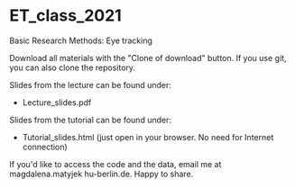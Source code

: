 # ET_class_2021
Basic Research Methods: Eye tracking

Download all materials with the "Clone of download" button. If you use git, you can also clone the repository.

Slides from the lecture can be found under:
- Lecture_slides.pdf

Slides from the tutorial can be found under:
- Tutorial_slides.html (just open in your browser. No need for Internet connection)

If you'd like to access the code and the data, email me at magdalena.matyjek <at> hu-berlin.de. Happy to share.